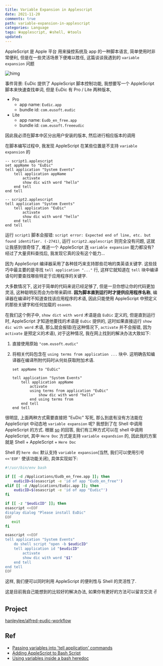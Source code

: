 ```yaml
---
title: Variable Expansion in Applescript
date: 2021-11-20
comments: true
path: variable-expansion-in-applescript
categories: Language
tags: ⦿applescript, ⦿shell, ⦿tools
updated:
---
```


AppleScript 是 Apple 平台 用来操控系统及 app 的一种脚本语言, 简单使用时非常便利, 但是在一些灵活场景下便难以胜任, 这篇谈谈我遇到的 `variable expansion` 问题

![himg](https://a.hanleylee.com/HKMS/2021-11-20182127.png?x-oss-process=style/WaMa)

<!-- more -->

事件背景: EuDic 提供了 AppleScript 脚本控制功能, 我想要写一个 AppleScript 脚本来快速查找单词, 但是 EuDic 有 Pro / Lite 两种版本,

- Pro
    - app name: `Eudic.app`
    - bundle id: `com.eusoft.eudic`
- Lite
    - app name: `Eudb_en_free.app`
    - bundle id: `com.eusoft.freeeudic`

因此我必须在脚本中区分出用户安装的版本, 然后进行相应版本的调用

在脚本编写过程中, 我发现 AppleScript 在某些位置是不支持 `variable expansion` 的

```applescript
-- script1.applescript
set appName to "EuDic"
tell application "System Events"
    tell application appName
        activate
        show dic with word "hello"
    end tell
end tell
```

```applescript
-- script2.applescript
tell application "System Events"
    tell application "EuDic"
        activate
        show dic with word "hello"
    end tell
end tell
```

运行 `script1` 脚本会报错: `script error: Expected end of line, etc. but found identifier. (-2741)`, 运行 `script2.applescript` 则完全没有问题, 这就让我感到很奇怪了, 难道一个 AppleScript 连 `variable expansion` 能力都没有? 经过了大量资料查找后, 我发现它真的没有这个能力...

因为 AppleScript 编译器采用了各种技巧来支持那些花哨的类英语关键字. 这些技巧中最主要的是寻找 `tell application "..."` 行, 这样它就知道在 `tell` 块中编译语句时要查找哪些特定于应用程序的关键字.

大多数情况下, 这对于简单的代码来说已经足够了, 但是一旦你想让你的代码更加灵活, 这种聪明反而会为你带来羁绊.  **因为脚本直到运行时才提供应用程序名称**, 编译器在编译时不知道查找该应用程序的术语, 因此只能使用 AppleScript 中预定义的那些关键字和任何加载的 `osaxen`.

在我们这个例子中, `show dict with word` 术语是由 `EuDic` 定义的, 但是直到运行时, AppleScript 才知道他要找的术语是 `EuDic` 提供的, 这时如果直接运行 `show dic with word` 术语, 那么就会报错(在这种情况下, `activate` 并不会报错, 因为 `activate` 是预定义的术语), 对于这种情况, 我在网上找到的解决办法大致如下:

1. 直接使用原始 `"com.eusoft.eudic"`
2. 将相关代码包含在 `using terms from application ...` 块中. 这明确告知编译器在编译所附代码时从何处获取附加术语.

    ```applescript
    set appName to "EuDic"

    tell application "System Events"
        tell application appName
            activate
            using terms from application "EuDic"
                show dic with word "hello"
            end using terms from
        end tell
    end tell
    ```

很明显, 上面两种方式需要直接把 "EuDic" 写死, 那么到底有没有方法能在 AppleScript 中动态地 `variable expansion` 呢? 我想到了在 Shell 中调用 AppleScript 的方式. 根据 [so](https://stackoverflow.com/questions/30858608/adding-applescript-to-bash-script) 的回答, 我们有三种方式可以在 shell 中调用 AppleScript, 其中 `Here Doc` 方式是支持 `variable expandsion` 的, 因此我的方案就是 Shell + AppleScript + `Here Doc`

Shell 的 `here doc` 默认支持 `variable expansion`(当然, 我们可以使用引号 `<<'EOF'` 使该功能关闭), 具体实现如下:

```bash
#!/usr/bin/env bash

if [[ -d /Applications/Eudb_en_free.app ]]; then
    eudicID=$(osascript -e 'id of app "Eudb_en_free"')
elif [[ -d /Applications/Eudic.app ]]; then
    eudicID=$(osascript -e 'id of app "Eudic"')
fi

if [[ -z "$eudicID" ]]; then
osascript <<EOF
display dialog "Please install EuDic"
EOF
   exit
fi

osascript <<EOF
tell application "System Events"
    do shell script "open -b $eudicID"
    tell application id "$eudicID"
        activate
        show dic with word "$1"
    end tell
end tell
EOF
```

这样, 我们便可以同时利用 AppleScript 的便利性与 Shell 的灵活性了.

这是目前我自己能想到的比较好的解决办法, 如果你有更好的方法可以留言交流 ✌️

## Project

[hanleylee/alfred-eudic-workflow](https://github.com/hanleylee/alfred-eudic-workflow)

## Ref

- [Passing variables into 'tell application' commands](https://macscripter.net/viewtopic.php?id=11155)
- [Adding AppleScript to Bash Script](https://stackoverflow.com/questions/30858608/adding-applescript-to-bash-script)
- [Using variables inside a bash heredoc](https://stackoverflow.com/questions/4937792/using-variables-inside-a-bash-heredoc)
